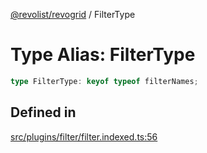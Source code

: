 [@revolist/revogrid](README.md) / FilterType

# Type Alias: FilterType

```ts
type FilterType: keyof typeof filterNames;
```

## Defined in

[src/plugins/filter/filter.indexed.ts:56](https://github.com/revolist/revogrid/blob/2ebd07d1ea2e60cec0c080f59af7557401bdcc98/src/plugins/filter/filter.indexed.ts#L56)
